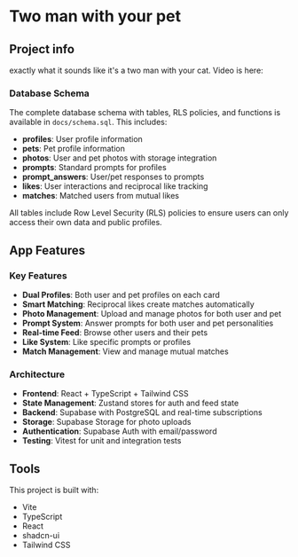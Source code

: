 # Two man with your pet

## Project info

exactly what it sounds like it's a two man with your cat. Video is here: 

### Database Schema

The complete database schema with tables, RLS policies, and functions is available in `docs/schema.sql`. This includes:

- **profiles**: User profile information
- **pets**: Pet profile information  
- **photos**: User and pet photos with storage integration
- **prompts**: Standard prompts for profiles
- **prompt_answers**: User/pet responses to prompts
- **likes**: User interactions and reciprocal like tracking
- **matches**: Matched users from mutual likes

All tables include Row Level Security (RLS) policies to ensure users can only access their own data and public profiles.

## App Features

### Key Features

- **Dual Profiles**: Both user and pet profiles on each card
- **Smart Matching**: Reciprocal likes create matches automatically  
- **Photo Management**: Upload and manage photos for both user and pet
- **Prompt System**: Answer prompts for both user and pet personalities
- **Real-time Feed**: Browse other users and their pets
- **Like System**: Like specific prompts or profiles
- **Match Management**: View and manage mutual matches

### Architecture

- **Frontend**: React + TypeScript + Tailwind CSS
- **State Management**: Zustand stores for auth and feed state
- **Backend**: Supabase with PostgreSQL and real-time subscriptions
- **Storage**: Supabase Storage for photo uploads
- **Authentication**: Supabase Auth with email/password
- **Testing**: Vitest for unit and integration tests

## Tools

This project is built with:

- Vite
- TypeScript
- React
- shadcn-ui
- Tailwind CSS

